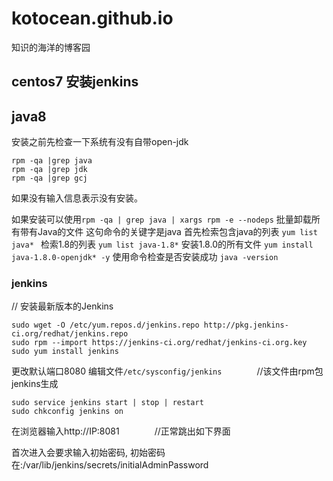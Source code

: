 # kotocean.github.io
知识的海洋的博客园

## centos7 安装jenkins

## java8
安装之前先检查一下系统有没有自带open-jdk
```
rpm -qa |grep java
rpm -qa |grep jdk
rpm -qa |grep gcj
```

如果没有输入信息表示没有安装。

如果安装可以使用`rpm -qa | grep java | xargs rpm -e --nodeps` 批量卸载所有带有Java的文件  这句命令的关键字是java
首先检索包含java的列表
`yum list java* `
检索1.8的列表
`yum list java-1.8*`
安装1.8.0的所有文件
`yum install java-1.8.0-openjdk* -y`
使用命令检查是否安装成功
`java -version`

### jenkins
// 安装最新版本的Jenkins
```
sudo wget -O /etc/yum.repos.d/jenkins.repo http://pkg.jenkins-ci.org/redhat/jenkins.repo
sudo rpm --import https://jenkins-ci.org/redhat/jenkins-ci.org.key
sudo yum install jenkins
```

更改默认端口8080
编辑文件`/etc/sysconfig/jenkins`　　　　//该文件由rpm包jenkins生成
```
sudo service jenkins start | stop | restart
sudo chkconfig jenkins on
```

在浏览器输入http://IP:8081　　　　//正常跳出如下界面

首次进入会要求输入初始密码, 
初始密码在:/var/lib/jenkins/secrets/initialAdminPassword
